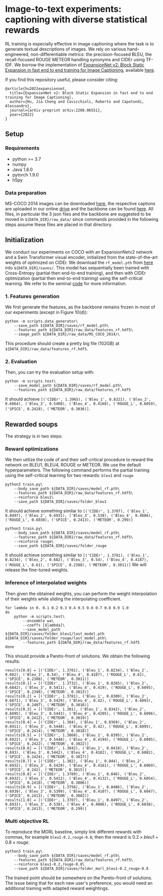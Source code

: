 # Image-to-text experiments: captioning with diverse statistical rewards

RL training is especially effective in image captioning where the task is to generate textual descriptions of images. We rely on various hand-engineered, non-differentiable metrics: the precision-focused BLEU, the recall-focused ROUGE METEOR handling synonyms and CIDEr using TF-IDF. We borrow the implementation of [ExpansionNet v2: Block Static Expansion in fast end to end training for Image Captioning](https://arxiv.org/abs/2208.06551v3), available [here](https://github.com/jchenghu/ExpansionNet_v2).

If you find this repository useful, please consider citing:

```
@article{hu2022expansionnet,
  title={ExpansionNet v2: Block Static Expansion in fast end to end training for Image Captioning},
  author={Hu, Jia Cheng and Cavicchioli, Roberto and Capotondi, Alessandro},
  journal={arXiv preprint arXiv:2208.06551},
  year={2022}
}
```

## Setup

### Requirements

* python >= 3.7
* numpy
* Java 1.8.0
* pytorch 1.9.0
* h5py

### Data preparation

MS-COCO 2014 images can be downloaded [here](https://cocodataset.org/#download), the respective captions are uploaded in our online [drive](https://drive.google.com/drive/folders/1bBMH4-Fw1LcQZmSzkMCqpEl0piIP88Y3?usp=sharing) and the backbone can be found [here](https://github.com/microsoft/Swin-Transformer). All files, in particular the 3 json files and the backbone are suggested to be moved in `${DATA_DIR}/raw_data/` since commands provided in the following steps assume these files are placed in that directory.

## Initialization

We conduct our experiments on COCO with an ExpansionNetv2 network and a Swin Transformer visual encoder, initialized from the state-of-the-art weights of optimized on CIDEr. We download the `rf_model.pth` from [here](https://drive.google.com/drive/folders/1bBMH4-Fw1LcQZmSzkMCqpEl0piIP88Y3?usp=sharing) into `${DATA_DIR}/saves/`. This model has sequentially been trained with Cross-Entropy (partial then end-to-end training), and then with CIDEr optimization (partial then end-to-end training) using the self-critical learning. We refer to the seminal [code](https://github.com/jchenghu/ExpansionNet_v2) for more information.

### 1. Features generation

We first generate the features, as the backbone remains frozen in most of our experiments (except in Figure 10(d)):

```
python -m scripts.data_generator\
    --save_path ${DATA_DIR}/saves/rf_model.pth\
    --features_path ${DATA_DIR}/raw_data/features_rf.hdf5\
    --image_path ${DATA_DIR}/raw_data/MS_COCO_2014/\
```

This procedure should create a pretty big file (102GB) at `${DATA_DIR}/raw_data/features_rf.hdf5`.

### 2. Evaluation

Then, you can try the evaluation setup with:

```
python -m scripts.test\
    --save_model_path ${DATA_DIR}/saves/rf_model.pth\
    --features_path ${DATA_DIR}/raw_data/features_rf.hdf5
```

It should achieve `[('CIDEr', 1.3965), ('Bleu_1', 0.8321), ('Bleu_2', 0.6864), ('Bleu_3', 0.5408), ('Bleu_4', 0.4168), ('ROUGE_L', 0.6059), ('SPICE', 0.2428), ('METEOR', 0.3036)]`.

## Rewarded soups

The strategy is in two steps:

### Reward optimizations

We then utilize the code of and their self-critical procedure to reward the network on BLEU1, BLEU4, ROUGE or METEOR.
We use the default hyperparameters.
The following command performs the partial training using the self-critical learning for two rewards: `bleu1` and `rouge`

```
python3 train.py\
    --body_save_path ${DATA_DIR}/saves/model_rf.pth\
    --features_path ${DATA_DIR}/raw_data/features_rf.hdf5\
    --reinforce bleu1\
    --save_path ${DATA_DIR}/saves/folder_bleu1
```

It should achieve something similar to `[('CIDEr', 1.3707), ('Bleu_1', 0.8497), ('Bleu_2', 0.6931), ('Bleu_3', 0.538), ('Bleu_4', 0.4086), ('ROUGE_L', 0.6038), ('SPICE', 0.2413), ('METEOR', 0.299)]`

```
python3 train.py\
    --body_save_path ${DATA_DIR}/saves/model_rf.pth\
    --features_path ${DATA_DIR}/raw_data/features_rf.hdf5\
    --reinforce rouge\
    --save_path ${DATA_DIR}/saves/folder_rouge
```

It should achieve something similar to `[('CIDEr', 1.3701), ('Bleu_1', 0.8234), ('Bleu_2', 0.682), ('Bleu_3', 0.54), ('Bleu_4', 0.4187), ('ROUGE_L', 0.61), ('SPICE', 0.2388), ('METEOR', 0.3011)]`
We will release the fine-tuned weights.

### Inference of interpolated weights

Then given the obtained weights, you can perform the weight interpolation of their weights while sliding the interpolating coefficient.

```
for lambda in 0. 0.1 0.2 0.3 0.4 0.5 0.6 0.7 0.8 0.9 1.0
do
    python -m scripts.test\
        --ensemble wa\
        --coeffs [$lambda]\
        --save_model_path ${DATA_DIR}/saves/folder_bleu1/last_model.pth ${DATA_DIR}/saves/folder_rouge/last_model.pth\
        --features_path ${DATA_DIR}/raw_data/features_rf.hdf5
done
```

This should provide a Pareto-front of solutions. We obtain the following results:

```
results[0.0] = [('CIDEr', 1.3701), ('Bleu_1', 0.8234), ('Bleu_2', 0.682), ('Bleu_3', 0.54), ('Bleu_4', 0.4187), ('ROUGE_L', 0.61), ('SPICE', 0.2388), ('METEOR', 0.3011)]
results[0.1] = [('CIDEr', 1.3732), ('Bleu_1', 0.8265), ('Bleu_2', 0.6842), ('Bleu_3', 0.5411), ('Bleu_4', 0.419), ('ROUGE_L', 0.6095), ('SPICE', 0.2398), ('METEOR', 0.3013)]
results[0.2] = [('CIDEr', 1.3781), ('Bleu_1', 0.8309), ('Bleu_2', 0.6871), ('Bleu_3', 0.5429), ('Bleu_4', 0.42), ('ROUGE_L', 0.6093), ('SPICE', 0.2407), ('METEOR', 0.3016)]
results[0.3] = [('CIDEr', 1.381), ('Bleu_1', 0.8342), ('Bleu_2', 0.6895), ('Bleu_3', 0.5443), ('Bleu_4', 0.4205), ('ROUGE_L', 0.6096), ('SPICE', 0.2412), ('METEOR', 0.3019)]
results[0.4] = [('CIDEr', 1.384), ('Bleu_1', 0.8369), ('Bleu_2', 0.6911), ('Bleu_3', 0.5448), ('Bleu_4', 0.42), ('ROUGE_L', 0.6095), ('SPICE', 0.2414), ('METEOR', 0.3018)]
results[0.5] = [('CIDEr', 1.3868), ('Bleu_1', 0.8395), ('Bleu_2', 0.6922), ('Bleu_3', 0.5448), ('Bleu_4', 0.4194), ('ROUGE_L', 0.6095), ('SPICE', 0.2422), ('METEOR', 0.3022)]
results[0.6] = [('CIDEr', 1.3842), ('Bleu_1', 0.8418), ('Bleu_2', 0.693), ('Bleu_3', 0.5442), ('Bleu_4', 0.4182), ('ROUGE_L', 0.6082), ('SPICE', 0.2424), ('METEOR', 0.3017)]
results[0.7] = [('CIDEr', 1.382), ('Bleu_1', 0.844), ('Bleu_2', 0.6932), ('Bleu_3', 0.5429), ('Bleu_4', 0.4161), ('ROUGE_L', 0.6069), ('SPICE', 0.242), ('METEOR', 0.3015)]
results[0.8] = [('CIDEr', 1.3789), ('Bleu_1', 0.846), ('Bleu_2', 0.6932), ('Bleu_3', 0.5412), ('Bleu_4', 0.4132), ('ROUGE_L', 0.6054), ('SPICE', 0.2418), ('METEOR', 0.3006)]
results[0.9] = [('CIDEr', 1.3756), ('Bleu_1', 0.8486), ('Bleu_2', 0.6939), ('Bleu_3', 0.5399), ('Bleu_4', 0.4107), ('ROUGE_L', 0.6047), ('SPICE', 0.2413), ('METEOR', 0.3002)]
results[1.0] = [('CIDEr', 1.3707), ('Bleu_1', 0.8497), ('Bleu_2', 0.6931), ('Bleu_3', 0.538), ('Bleu_4', 0.4086), ('ROUGE_L', 0.6038), ('SPICE', 0.2413), ('METEOR', 0.299)]
```

### Multi objective RL

To reproduce the MORL baseline, simply link different rewards with commas, for example `bleu1-0.2,rouge-0.8`; then the reward is $0.2 \times bleu1 + 0.8 \times rouge$.

```
python3 train.py\
    --body_save_path ${DATA_DIR}/saves/model_rf.pth\
    --features_path ${DATA_DIR}/raw_data/features_rf.hdf5\
    --reinforce bleu1-0.2,rouge-0.8\
    --save_path ${DATA_DIR}/saves/folder_morl_bleu1-0.2_rouge-0.8
```

The trained point should be somewhere on the Pareto-front of solutions. The issue being that for each new user's preference, you would need an additional training with adapted reward weightings.
